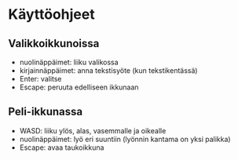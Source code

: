 # Käyttöohjeet

## Valikkoikkunoissa

* nuolinäppäimet: liiku valikossa
* kirjainnäppäimet: anna tekstisyöte (kun tekstikentässä)
* Enter: valitse
* Escape: peruuta edelliseen ikkunaan

## Peli-ikkunassa

* WASD: liiku ylös, alas, vasemmalle ja oikealle
* nuolinäppäimet: lyö eri suuntiin (lyönnin kantama on yksi palikka)
* Escape: avaa taukoikkuna
